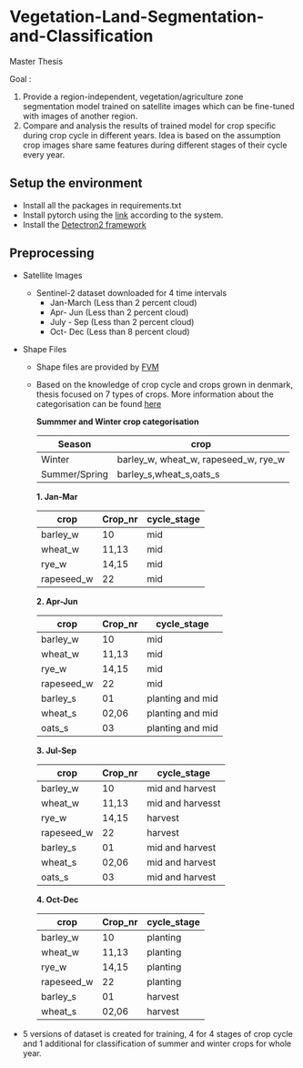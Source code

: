 # Vegetation-Land-Segmentation-and-Classification
Master Thesis

Goal :

1. Provide a region-independent, vegetation/agriculture zone segmentation model trained on satellite images which can be fine-tuned
with images of another region.
2. Compare and analysis the results of trained model for crop specific during crop cycle in different years. Idea is based on the assumption
crop images share same features during different stages of their cycle every year. 
   


## Setup the environment

* Install all the packages in requirements.txt
* Install pytorch using the [link](https://pytorch.org/get-started/locally/) according to the system.
* Install the [Detectron2 framework](https://detectron2.readthedocs.io/en/latest/tutorials/install.html)


## Preprocessing

* Satellite Images
    * Sentinel-2 dataset downloaded for 4 time intervals 
      * Jan-March  (Less than 2 percent cloud)
      * Apr- Jun   (Less than 2 percent cloud)
      * July - Sep  (Less than 2 percent cloud)
      * Oct- Dec   (Less than 8 percent cloud)

* Shape Files
    * Shape files are provided by [FVM](https://www.geodata-info.dk/srv/eng/catalog.search#/home)
    * Based on the knowledge of crop cycle and crops grown in denmark, thesis focused on 7 types of crops. More information 
    about the categorisation can be found [here](https://docs.google.com/drawings/d/1oyH4NqZqckdJBXbudCC-5BtxOSA5LPmg3pojAGm8RP4/edit?usp=sharing)
      
        **Summmer and Winter crop categorisation**

        | Season      | crop |
        | ----------- | ----------- |
        | Winter      | barley_w, wheat_w, rapeseed_w, rye_w       |
        | Summer/Spring   | barley_s,wheat_s,oats_s        |
      **1. Jan-Mar**

        | crop      | Crop_nr |   cycle_stage     |
        | ----------- | ----------- | ----------- |
        |  barley_w     |   10     | mid |
        | wheat_w   | 11,13       | mid |
        | rye_w      | 14,15      | mid |
        | rapeseed_w      | 22     | mid |

        **2. Apr-Jun**
        
        | crop      | Crop_nr |   cycle_stage     |
        | ----------- | ----------- | ----------- |
        |  barley_w     |   10     | mid |
        | wheat_w   | 11,13       | mid |
        | rye_w      | 14,15      | mid |
        | rapeseed_w      | 22     | mid |
        | barley_s   | 01      | planting and mid  |
        | wheat_s      | 02,06     | planting and mid |
        | oats_s      | 03   | planting and mid |

        **3. Jul-Sep**
        
        | crop      | Crop_nr |   cycle_stage     |
        | ----------- | ----------- | ----------- |
        |  barley_w     |   10     | mid and harvest |
        | wheat_w   | 11,13       | mid and harvesst|
        | rye_w      | 14,15      | harvest |
        | rapeseed_w      | 22     | harvest |
        | barley_s   | 01     | mid and harvest |
        | wheat_s      | 02,06     | mid and harvest |
        | oats_s      | 03   | mid and harvest  |

        **4. Oct-Dec**
        
        | crop      | Crop_nr |   cycle_stage     |
        | ----------- | ----------- | ----------- |
        |  barley_w     |   10     | planting |
        | wheat_w   | 11,13       | planting|
        | rye_w      | 14,15      | planting |
        | rapeseed_w      | 22     | planting |
        | barley_s   | 01     |  harvest |
        | wheat_s      | 02,06     | harvest |
    
* 5 versions of dataset is created for training, 4 for 4 stages of crop cycle and 1 additional for classification of summer and 
winter crops for whole year. 
  


        
